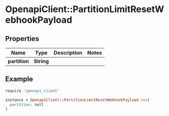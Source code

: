 # OpenapiClient::PartitionLimitResetWebhookPayload

## Properties

| Name | Type | Description | Notes |
| ---- | ---- | ----------- | ----- |
| **partition** | **String** |  |  |

## Example

```ruby
require 'openapi_client'

instance = OpenapiClient::PartitionLimitResetWebhookPayload.new(
  partition: null
)
```

